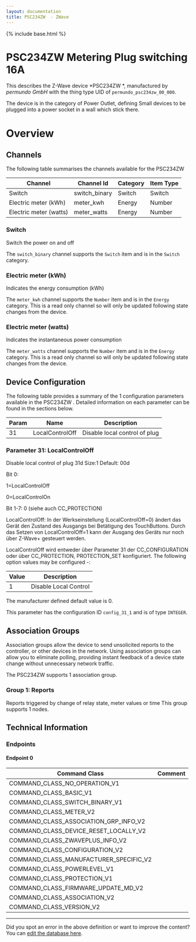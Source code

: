 ```yaml
---
layout: documentation
title: PSC234ZW  - ZWave
---
```


{% include base.html %}

# PSC234ZW Metering Plug switching 16A
This describes the Z-Wave device *PSC234ZW *, manufactured by *permundo GmbH* with the thing type UID of ```permundo_psc234zw_00_000```.

The device is in the category of Power Outlet, defining Small devices to be plugged into a power socket in a wall which stick there.

# Overview

## Channels

The following table summarises the channels available for the PSC234ZW 

| Channel | Channel Id | Category | Item Type |
|---------|------------|----------|-----------|
| Switch | switch_binary | Switch | Switch | 
| Electric meter (kWh) | meter_kwh | Energy | Number | 
| Electric meter (watts) | meter_watts | Energy | Number | 

### Switch

Switch the power on and off

The ```switch_binary``` channel supports the ```Switch``` item and is in the ```Switch``` category.

### Electric meter (kWh)

Indicates the energy consumption (kWh)

The ```meter_kwh``` channel supports the ```Number``` item and is in the ```Energy``` category. This is a read only channel so will only be updated following state changes from the device.

### Electric meter (watts)

Indicates the instantaneous power consumption

The ```meter_watts``` channel supports the ```Number``` item and is in the ```Energy``` category. This is a read only channel so will only be updated following state changes from the device.



## Device Configuration

The following table provides a summary of the 1 configuration parameters available in the PSC234ZW .
Detailed information on each parameter can be found in the sections below.

| Param | Name  | Description |
|-------|-------|-------------|
| 31 | LocalControlOff | Disable local control of plug |

### Parameter 31: LocalControlOff

Disable local control of plug
31d Size:1 Default: 00d

Bit 0:

 1=LocalControlOff

 0=LocalControlOn

Bit 1-7: 0 (siehe auch CC\_PROTECTION)

LocalControlOff: In der Werkseinstellung (LocalControlOff=0) ändert das Gerät den Zustand des Ausgangs bei Betätigung des TouchButtons. Durch das Setzen von LocalControlOff=1 kann der Ausgang des Geräts nur noch über Z-Wave+ gesteuert werden.

LocalControlOff wird entweder über Parameter 31 der CC\_CONFIGURATION oder über CC\_PROTECTION, PROTECTION\_SET konfiguriert.
The following option values may be configured -:

| Value  | Description |
|--------|-------------|
| 1 | Disable Local Control |

The manufacturer defined default value is 0.

This parameter has the configuration ID ```config_31_1``` and is of type ```INTEGER```.


## Association Groups

Association groups allow the device to send unsolicited reports to the controller, or other devices in the network. Using association groups can allow you to eliminate polling, providing instant feedback of a device state change without unnecessary network traffic.

The PSC234ZW  supports 1 association group.

### Group 1: Reports

Reports triggered by change of relay state, meter values or time
This group supports 1 nodes.

## Technical Information

### Endpoints

#### Endpoint 0

| Command Class | Comment |
|---------------|---------|
| COMMAND_CLASS_NO_OPERATION_V1| |
| COMMAND_CLASS_BASIC_V1| |
| COMMAND_CLASS_SWITCH_BINARY_V1| |
| COMMAND_CLASS_METER_V2| |
| COMMAND_CLASS_ASSOCIATION_GRP_INFO_V2| |
| COMMAND_CLASS_DEVICE_RESET_LOCALLY_V2| |
| COMMAND_CLASS_ZWAVEPLUS_INFO_V2| |
| COMMAND_CLASS_CONFIGURATION_V2| |
| COMMAND_CLASS_MANUFACTURER_SPECIFIC_V2| |
| COMMAND_CLASS_POWERLEVEL_V1| |
| COMMAND_CLASS_PROTECTION_V1| |
| COMMAND_CLASS_FIRMWARE_UPDATE_MD_V2| |
| COMMAND_CLASS_ASSOCIATION_V2| |
| COMMAND_CLASS_VERSION_V2| |

---

Did you spot an error in the above definition or want to improve the content?
You can [edit the database here](http://www.cd-jackson.com/index.php/zwave/zwave-device-database/zwave-device-list/devicesummary/798).

